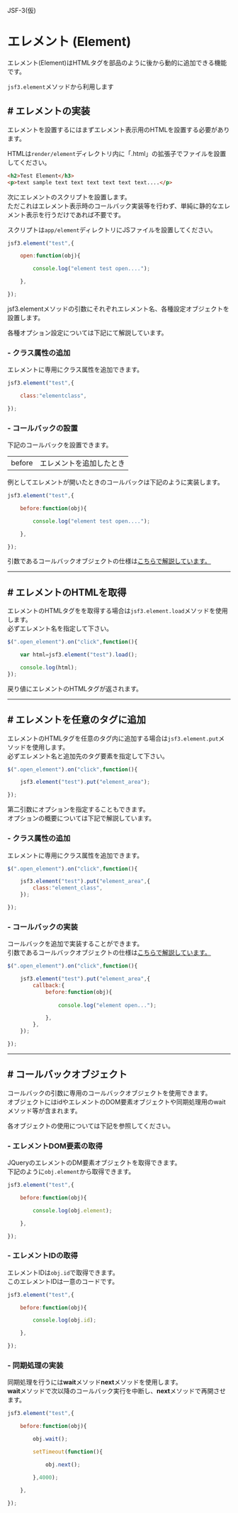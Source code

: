 JSF-3(仮)

# エレメント (Element)

エレメント(Element)はHTMLタグを部品のように後から動的に追加できる機能です。

``jsf3.element``メソッドから利用します

## # エレメントの実装

エレメントを設置するにはまずエレメント表示用のHTMLを設置する必要があります。

HTMLは``render/element``ディレクトリ内に「.html」の拡張子でファイルを設置してください。

```html | render/element/test.html
<h2>Test Element</h3>
<p>text sample text text text text text text....</p>
```

次にエレメントのスクリプトを設置します。  
ただこれはエレメント表示時のコールバック実装等を行わず、単純に静的なエレメント表示を行うだけであれば不要です。

スクリプトは``app/element``ディレクトリにJSファイルを設置してください。

```javascript | app/element/test.js
jsf3.element("test",{

    open:function(obj){

        console.log("element test open....");

    },

});
```

jsf3.elementメソッドの引数にそれぞれエレメント名、各種設定オブジェクトを設置します。

各種オプション設定については下記にて解説しています。

### - クラス属性の追加

エレメントに専用にクラス属性を追加できます。

```javascript | app/element/test.js
jsf3.element("test",{

    class:"elementclass",

});
```

### - コールバックの設置

下記のコールバックを設置できます。

|||
|:--|:--|
|before|エレメントを追加したとき|

例としてエレメントが開いたときのコールバックは下記のように実装します。

```javascript | app/element/test.js
jsf3.element("test",{

    before:function(obj){

        console.log("element test open....");

    },

});
```

引数であるコールバックオブジェクトの仕様は[こちらで解説しています。](#callback_object)


---

## # エレメントのHTMLを取得

エレメントのHTMLタグをを取得する場合は``jsf3.element.load``メソッドを使用します。  
必ずエレメント名を指定して下さい。

```javascript | app/page/element.js
$(".open_element").on("click",function(){

    var html=jsf3.element("test").load();

    console.log(html);
});
```

戻り値にエレメントのHTMLタグが返されます。

---

## # エレメントを任意のタグに追加

エレメントのHTMLタグを任意のタグ内に追加する場合は``jsf3.element.put``メソッドを使用します。  
必ずエレメント名と追加先のタグ要素を指定して下さい。

```javascript | app/page/element.js
$(".open_element").on("click",function(){

    jsf3.element("test").put("element_area");

});
```

第二引数にオプションを指定することもできます。  
オプションの概要については下記で解説しています。

### - クラス属性の追加

エレメントに専用にクラス属性を追加できます。

```javascript
$(".open_element").on("click",function(){

    jsf3.element("test").put("element_area",{
        class:"element_class",
    });

});
```

### - コールバックの実装

コールバックを追加で実装することができます。  
引数であるコールバックオブジェクトの仕様は[こちらで解説しています。](#callback_object)

```javascript
$(".open_element").on("click",function(){

    jsf3.element("test").put("element_area",{
        callback:{
            before:function(obj){
                
                console.log("element open...");

            },
        },
    });

});
```

---

<a id="callback_object"></a>

## # コールバックオブジェクト

コールバックの引数に専用のコールバックオブジェクトを使用できます。  
オブジェクトにはidやエレメントのDOM要素オブジェクトや同期処理用のwaitメソッド等が含まれます。

各オブジェクトの使用については下記を参照してください。

### - エレメントDOM要素の取得

JQueryのエレメントのDM要素オブジェクトを取得できます。  
下記のように``obj.element``から取得できます。

```javascript | app/element/test.js
jsf3.element("test",{

    before:function(obj){

        console.log(obj.element);

    },

});
```

### - エレメントIDの取得

エレメントIDは``obj.id``で取得できます。  
このエレメントIDは一意のコードです。

```javascript | app/element/test.js
jsf3.element("test",{

    before:function(obj){

        console.log(obj.id);

    },

});
```


### - 同期処理の実装

同期処理を行うには**wait**メソッド**next**メソッドを使用します。  
**wait**メソッドで次以降のコールバック実行を中断し、**next**メソッドで再開させます。

```javascript | app/element/test.js
jsf3.element("test",{

    before:function(obj){

        obj.wait();

        setTimeout(function(){

            obj.next();

        },4000);

    },

});
```
